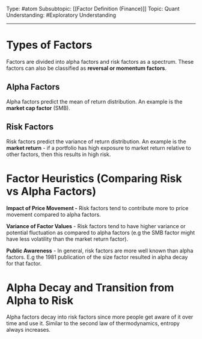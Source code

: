 Type: #atom
Subsubtopic: [[Factor Definition (Finance)]]
Topic: Quant 
Understanding: #Exploratory  Understanding

----
# Types of Factors

Factors are divided into alpha factors and risk factors as a spectrum. These factors can also be classified as **reversal or momentum factors**.

## Alpha Factors

Alpha factors predict the mean of return distribution. An example is the **market cap factor** (SMB).

## Risk Factors

Risk factors predict the variance of return distribution. An example is the **market return** - if a portfolio has high exposure to market return relative to other factors, then this results in high risk.

# Factor Heuristics (Comparing Risk vs Alpha Factors)

**Impact of Price Movement -** Risk factors tend to contribute more to price movement compared to alpha factors. 

**Variance of Factor Values** - Risk factors tend to have higher variance or potential fluctuation as compared to alpha factors (e.g the SMB factor might have less volatility than the market return factor).

**Public Awareness** - In general, risk factors are more well known than alpha factors. E.g the 1981 publication of the size factor resulted in alpha decay for that factor.

# Alpha Decay and Transition from Alpha to Risk

Alpha factors decay into risk factors since more people get aware of it over time and use it. Similar to the second law of thermodynamics, entropy always increases. 